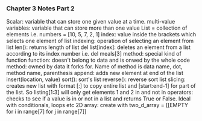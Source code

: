 ### Chapter 3 Notes Part 2
Scalar: variable that can store one given value at a time.
multi-value variables: variable that can store more than one value
List = collection of elements i.e. numbers = [10, 5, 7, 2, 1]
index: value inside the brackets which selects one element of list
indexing: operation of selecting an element from list
len(): returns length of list
del list[index]: deletes an element from a list according to its index number i.e. del meals[3]
method: special kind of function
function: doesn't belong to data and is onwed by the whole code
method: owned by data it forks for. Name of method is data name, dot, method name, parenthesis
append: adds new element at end of the list
insert(location, value)
sort(): sort's list
reverse(): reverse sort list
slicing: creates new list with format [:] to copy entire list and [start:end-1] for part of the list. So listing[1:3] will only get elements 1 and 2
in and not in operators: checks to see if a value is in or not in a list and returns True or False. Ideal with conditionals, loops etc
2D array: create with
two_d_array = [[EMPTY for i in range[7] for j in range[7]]